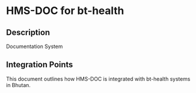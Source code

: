 # HMS-DOC for bt-health

## Description

Documentation System

## Integration Points

This document outlines how HMS-DOC is integrated with bt-health systems in Bhutan.
